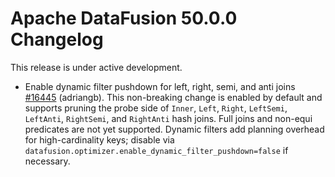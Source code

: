 <!--
Licensed to the Apache Software Foundation (ASF) under one
or more contributor license agreements.  See the NOTICE file
distributed with this work for additional information
regarding copyright ownership.  The ASF licenses this file
to you under the Apache License, Version 2.0 (the
"License"); you may not use this file except in compliance
with the License.  You may obtain a copy of the License at

  http://www.apache.org/licenses/LICENSE-2.0

Unless required by applicable law or agreed to in writing,
software distributed under the License is distributed on an
"AS IS" BASIS, WITHOUT WARRANTIES OR CONDITIONS OF ANY
KIND, either express or implied.  See the License for the
specific language governing permissions and limitations
under the License.
-->

# Apache DataFusion 50.0.0 Changelog

This release is under active development.

- Enable dynamic filter pushdown for left, right, semi, and anti joins [#16445](https://github.com/apache/datafusion/pull/16445) (adriangb). This non-breaking change is enabled by default and supports pruning the probe side of `Inner`, `Left`, `Right`, `LeftSemi`, `LeftAnti`, `RightSemi`, and `RightAnti` hash joins. Full joins and non-equi predicates are not yet supported. Dynamic filters add planning overhead for high-cardinality keys; disable via `datafusion.optimizer.enable_dynamic_filter_pushdown=false` if necessary.
